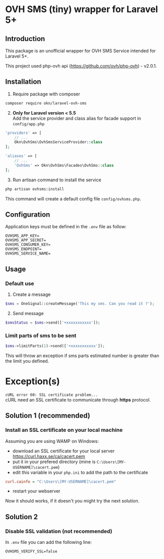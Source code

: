 # OVH SMS (tiny) wrapper for Laravel 5+

## Introduction

This package is an unofficial wrapper for OVH SMS Service intended for Laravel 5+.

This project used php-ovh api (https://github.com/ovh/php-ovh) - v2.0.1.

## Installation
1. Require package with composer  
```sh
composer require okn/laravel-ovh-sms
```

2. **Only for Laravel version < 5.5**  
Add the service provider and class alias for facade support in `config/app.php`
```php
'providers' => [
	// ...
	Okn\OvhSms\OvhSmsServiceProvider::class
];

'aliases' => [
   	// ...
   	'OvhSms' => Okn\OvhSms\Facades\OvhSms::class
];
```

3. Run artisan command to install the service
```sh
php artisan ovhsms:install
```
This command will create a default config file `config/ovhsms.php`.

## Configuration
Application keys must be defined in the `.env` file as follow:
```env
OVHSMS_APP_KEY=
OVHSMS_APP_SECRET=
OVHSMS_CONSUMER_KEY=
OVHSMS_ENDPOINT=
OVHSMS_SERVICE_NAME=
```

## Usage

### Default use
1. Create a message
```php
$sms = OneSignal::createMessage('This my sms. Can you read it ?');
```

2. Send message
```php
$smsStatus = $sms->send(['+xxxxxxxxxxx']);
```

### Limit parts of sms to be sent
```php
$sms->limitParts(1)->send(['+xxxxxxxxxxx']);
```
This will throw an exception if sms parts estimated number is greater than the limit you defined.

# Exception(s)

`cURL error 60: SSL certificate problem...`  
cURL need an SSL certificate to communicate through **https** protocol.

## Solution 1 (recommended)

### Install an SSL certificate on your local machine
Assuming you are using WAMP on Windows:

* download an SSL certificate for your local server
https://curl.haxx.se/ca/cacert.pem  
* put it in your prefered directory (mine is `C:\Users\[MY-USERNAME]\cacert.pem`)
* edit this variable in your `php.ini` to add the path to the certificate
```ini
curl.cainfo = "C:\Users\[MY-USERNAME]\cacert.pem"
```
* restart your webserver

Now it should works, if it doesn't you might try the next solution.

## Solution 2

### Disable SSL validation (not recommended)
In `.env` file you can add the following line:
```env
OVHSMS_VERIFY_SSL=false
```